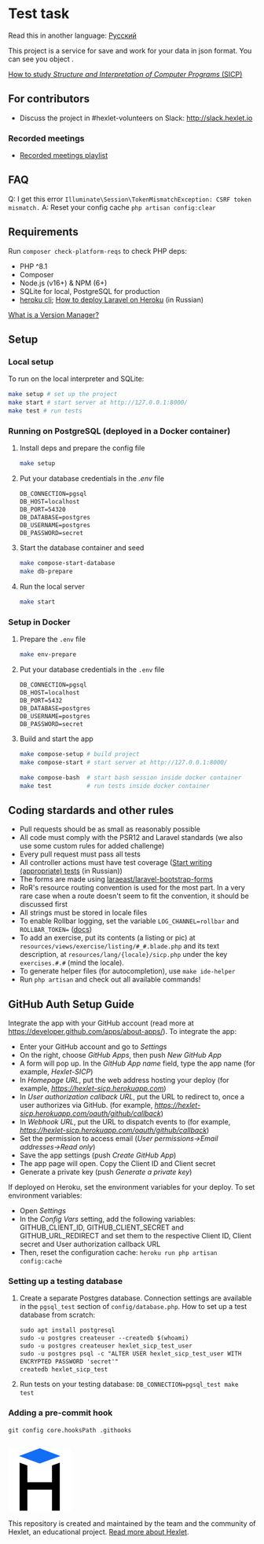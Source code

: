 # Test task


Read this in another language: [Русский](README.ru.md)

This project is a service for save and work for your data in json format. You can see you object .

[How to study _Structure and Interpretation of Computer Programs_ (SICP)](https://guides.hexlet.io/how-to-learn-sicp/)

## For contributors

* Discuss the project in #hexlet-volunteers on Slack: http://slack.hexlet.io

### Recorded meetings

* [Recorded meetings playlist](https://www.youtube.com/playlist?list=PL37_xn2SVZdCJ-xgB-phFaWrp25Kc3cLk)

## FAQ

Q: I get this error `Illuminate\Session\TokenMismatchException: CSRF token mismatch.`
A: Reset your config cache `php artisan config:clear`

## Requirements

Run `composer check-platform-reqs` to check PHP deps:

* PHP ^8.1
* Composer
* Node.js (v16+) & NPM (6+)
* SQLite for local, PostgreSQL for production
* [heroku cli](https://devcenter.heroku.com/articles/heroku-cli#download-and-install); [How to deploy Laravel on Heroku](https://ru.hexlet.io/blog/posts/kak-razvernut-prilozhenie-laravel-na-heroku) (in Russian)

[What is a Version Manager?](https://guides.hexlet.io/version-managers/)

## Setup

### Local setup

To run on the local interpreter and SQLite:

```sh
make setup # set up the project
make start # start server at http://127.0.0.1:8000/
make test # run tests
```

### Running on PostgreSQL (deployed in a Docker container)

1. Install deps and prepare the config file

    ```sh
    make setup
    ```

2. Put your database credentials in the *.env* file

    ```dotenv
    DB_CONNECTION=pgsql
    DB_HOST=localhost
    DB_PORT=54320
    DB_DATABASE=postgres
    DB_USERNAME=postgres
    DB_PASSWORD=secret
    ```

3. Start the database container and seed

    ```sh
    make compose-start-database
    make db-prepare
    ```

4. Run the local server

    ```sh
    make start
    ```

### Setup in Docker

1. Prepare the `.env` file

    ```sh
    make env-prepare
    ```

2. Put your database credentials in the `.env` file

    ```dotenv
    DB_CONNECTION=pgsql
    DB_HOST=localhost
    DB_PORT=5432
    DB_DATABASE=postgres
    DB_USERNAME=postgres
    DB_PASSWORD=secret
    ```

3. Build and start the app

    ```sh
    make compose-setup # build project
    make compose-start # start server at http://127.0.0.1:8000/
    ```

    ```sh
    make compose-bash  # start bash session inside docker container
    make test          # run tests inside docker container
    ```

## Coding stardards and other rules

* Pull requests should be as small as reasonably possible
* All code must comply with the PSR12 and Laravel standards (we also use some custom rules for added challenge)
* Every pull request must pass all tests
* All controller actions must have test coverage ([Start writing (appropriate) tests](https://ru.hexlet.io/blog/posts/how-to-test-code) (in Russian))
* The forms are made using [laraeast/laravel-bootstrap-forms](https://github.com/laraeast/laravel-bootstrap-forms)
* RoR's resource routing convention is used for the most part. In a very rare case when a route doesn't seem to fit the convention, it should be discussed first
* All strings must be stored in locale files
* To enable Rollbar logging, set the variable `LOG_CHANNEL=rollbar` and `ROLLBAR_TOKEN=` ([docs](https://docs.rollbar.com/docs/laravel))
* To add an exercise, put its contents (a listing or pic) at `resources/views/exercise/listing/#_#.blade.php` and its text description, at `resources/lang/{locale}/sicp.php` under the key `exercises.#.#` (mind the locale).
* To generate helper files (for autocompletion), use `make ide-helper`
* Run `php artisan` and check out all available commands!

## GitHub Auth Setup Guide

Integrate the app with your GitHub account (read more at https://developer.github.com/apps/about-apps/). To integrate the app:

* Enter your GitHub account and go to _Settings_
* On the right, choose _GitHub Apps_, then push _New GitHub App_
* A form will pop up. In the _GitHub App name_ field, type the app name (for example, _Hexlet-SICP_)
* In _Homepage URL_, put the web address hosting your deploy (for example, _https://hexlet-sicp.herokuapp.com_)
* In _User authorization callback URL_, put the URL to redirect to, once a user authorizes via GitHub. (for example, _https://hexlet-sicp.herokuapp.com/oauth/github/callback_)
* In _Webhook URL_, put the URL to dispatch events to (for example, _https://hexlet-sicp.herokuapp.com/oauth/github/callback_)
* Set the permission to access email (_User permissions->Email addresses->Read only_)
* Save the app settings (push _Create GitHub App_)
* The app page will open. Copy the Client ID and Client secret
* Generate a private key (push _Generate a private key_)

If deployed on Heroku, set the environment variables for your deploy. To set environment variables:

* Open _Settings_
* In the _Config Vars_ setting, add the following variables: GITHUB_CLIENT_ID, GITHUB_CLIENT_SECRET and GITHUB_URL_REDIRECT and set them to the respective Client ID, Client secret and User authorization callback URL
* Then, reset the configuration cache: ```heroku run php artisan config:cache```

### Setting up a testing database

1. Create a separate Postgres database.
   Connection settings are available in the `pgsql_test` section of `config/database.php`.
   How to set up a test database from scratch:

    ```shell
    sudo apt install postgresql
    sudo -u postgres createuser --createdb $(whoami)
    sudo -u postgres createuser hexlet_sicp_test_user
    sudo -u postgres psql -c "ALTER USER hexlet_sicp_test_user WITH ENCRYPTED PASSWORD 'secret'"
    createdb hexlet_sicp_test
    ```

2. Run tests on your testing database: `DB_CONNECTION=pgsql_test make test`

### Adding a pre-commit hook

```shell
git config core.hooksPath .githooks
```

##

[![Hexlet Ltd. logo](https://raw.githubusercontent.com/Hexlet/assets/master/images/hexlet_logo128.png)](https://hexlet.io/?utm_source=github&utm_medium=link&utm_campaign=exercises-sicp)

This repository is created and maintained by the team and the community of Hexlet, an educational project. [Read more about Hexlet](https://hexlet.io/?utm_source=github&utm_medium=link&utm_campaign=exercises-sicp).
